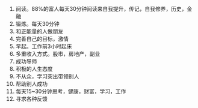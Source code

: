 1. 阅读。88%的富人每天30分钟阅读来自我提升，传记，自我修养，历史，金融
2. 锻炼。每天30分钟
3. 和正能量的人做朋友
4. 完善自己的目标，激情
5. 早起。工作前3小时起床
6. 多重收入方式。股市，房地产，副业
7. 成功导师
8. 积极的人生态度
9. 不从众，学习突出带领别人
10. 帮助别人成功
11. 每天15~30分钟思考，健康，财富，学习，工作
12. 寻求各种反馈